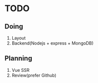 # TODO
## Doing
1. Layout
2. Backend(Nodejs + express + MongoDB)

## Planning
1. Vue SSR
2. Review(prefer Github)